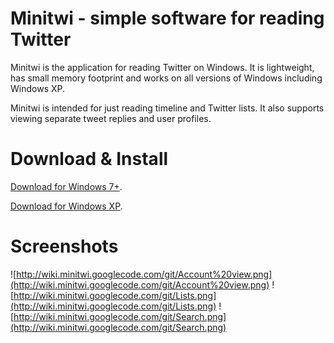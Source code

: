 # Minitwi - simple software for reading Twitter #

Minitwi is the application for reading Twitter on Windows. It is lightweight, has small memory footprint and works on all versions of Windows including Windows XP.

Minitwi is intended for just reading timeline and Twitter lists. It also supports viewing separate tweet replies and user profiles.

# Download & Install #

[Download for Windows 7+](http://version.minitwi.googlecode.com/git/Release/Setup.msi).

[Download for Windows XP](http://version.minitwi.googlecode.com/git/Release_XP/Setup.msi).
# Screenshots #

![http://wiki.minitwi.googlecode.com/git/Account%20view.png](http://wiki.minitwi.googlecode.com/git/Account%20view.png) ![http://wiki.minitwi.googlecode.com/git/Lists.png](http://wiki.minitwi.googlecode.com/git/Lists.png) ![http://wiki.minitwi.googlecode.com/git/Search.png](http://wiki.minitwi.googlecode.com/git/Search.png)